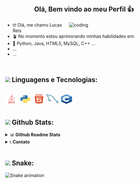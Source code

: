 ## <p align="center"> Olá, Bem vindo ao meu Perfil 👍 </h1>

 <img align="right" alt="coding" width="300" src="https://media2.giphy.com/media/v1.Y2lkPTc5MGI3NjExNW92b24xaDFycDZ3eTNnMHpiMDYydW5oMHhqdjU5ajltdmk5NnluaCZlcD12MV9pbnRlcm5hbF9naWZfYnlfaWQmY3Q9Zw/13HBDT4QSTpveU/giphy.gif">

- 🤓 Olá, me chamo Lucas Reis
- 🪴 No momento estou aprimorando minhas habilidades em:
- 📝 Python, Java, HTML5, MySQL, C++ ...
- ...
- ...

</br>

## <img src="https://media.giphy.com/media/j2pOGeGYKe2xCCKwfi/giphy.gif" width="40"> **Linguagens e Tecnologias**: 
  <div style="display: inline_block"><br>
  <img align="center" alt="Lucas-Java" height="30" width="40" src="https://raw.githubusercontent.com/devicons/devicon/master/icons/java/java-plain-wordmark.svg">
  <img align="center" alt="Lucas-Python" height="30" width="40" src="https://raw.githubusercontent.com/devicons/devicon/master/icons/python/python-original.svg">
  <img align="center" alt="Lucas-Python" height="30" width="40" src="https://raw.githubusercontent.com/devicons/devicon/master/icons/html5/html5-plain-wordmark.svg">
  <img align="center" alt="Lucas-Python" height="30" width="40" src="https://raw.githubusercontent.com/devicons/devicon/master/icons/mysql/mysql-original.svg">
  <img align="center" alt="Lucas-Python" height="30" width="40" src="https://raw.githubusercontent.com/devicons/devicon/master/icons/cplusplus/cplusplus-original.svg">
 </div>
 
 </br>  

 ## <img   src="https://media2.giphy.com/media/v1.Y2lkPTc5MGI3NjExNDkxNWt2bjEybDIxcXZ4Z2ZjbXBzejc0ZDgwMmE0ZnUzc3I4MmQ4OCZlcD12MV9pbnRlcm5hbF9naWZfYnlfaWQmY3Q9Zw/du3J3cXyzhj75IOgvA/giphy.gif" width="40"> **Github Stats:**

<details>
  <summary>📊 <b>Github Readme Stats</b></summary>
 <br/>
 <p align="center">
  <a href="https://github.com/jlucasreis">
    <img width="430" align="center" src="https://github-readme-stats.vercel.app/api?username=jlucasreis&show_icons=true&theme=codeSTACKr&include_all_commits=true&count_private=true">
  </a>
  <a href="https://github.com/jlucasreis/github-readme-stats">
    <img align="center" src="https://github-readme-stats.vercel.app/api/top-langs/?username=jlucasreis&layout=compact&langs_count=5&theme=codeSTACKr" />
  </a>
 </p>
</details>

<details>
  <br/>
  <summary>📞 <b> Contato</b></summary>
  	<ul>
  	   <div> 
   <a href="https://www.joselsilvareis@gmail.com"><img src="https://img.shields.io/badge/-Gmail-%23333?style=for-the-badge&logo=gmail&logoColor=white"  target="_blank"></a>
   <a href="https://www.linkedin.com/in/lucas-reis-1969/b01b5" target="_blank"><img src="https://img.shields.io/badge/-LinkedIn-%230077B5?style=for-the-badge&logo=linkedin&logoColor=white" target="_blank"></a>
	  <br/>
	</ul>
</details>

 </br>
 
 ## <img  src="https://media0.giphy.com/media/v1.Y2lkPTc5MGI3NjExcDkwdmFnZjU5bDVtdjU1YjVnY2ozMHRmbm9yd2NlczlkN3RkOTRueSZlcD12MV9pbnRlcm5hbF9naWZfYnlfaWQmY3Q9Zw/mxIRHvYYyFT5m/giphy.gif" width="40"> **Snake**:
 ![Snake animation](https://github.com/jlucasreis/jlucasreis/blob/output/github-contribution-grid-snake.svg)
  
 </div>
 
<!---
jlucasreis/jlucasreis is a ✨ special ✨ repository because its `README.md` (this file) appears on your GitHub profile.
You can click the Preview link to take a look at your changes.
--->
